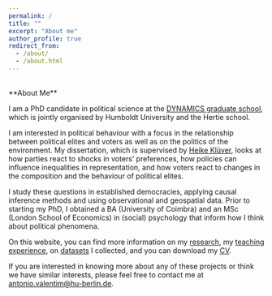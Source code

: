 ```yaml
---
permalink: /
title: ""
excerpt: "About me"
author_profile: true
redirect_from: 
  - /about/
  - /about.html
---
```

<br>
**About Me**  
  
I am a PhD candidate in political science at the [DYNAMICS graduate school](https://www.sowi.hu-berlin.de/en/dynamics/about), which is jointly organised by Humboldt University and the Hertie school.

I am interested in political behaviour with a focus in the relationship between political elites and voters as well as on the politics of the environment. My dissertation, which is supervised by [Heike Klüver](http://www.heike-kluever.com/), looks at how parties react to shocks in voters’ preferences, how policies can influence inequalities in representation, and how voters react to changes in the composition and the behaviour of political elites. 

I study these questions in established democracies, applying causal inference methods and using observational and geospatial data. Prior to starting my PhD, I obtained a BA (University of Coimbra) and an MSc (London School of Economics) in (social) psychology that inform how I think about political phenomena.


On this website, you can find more information on my [research](http://antoniovalentim.github.io/research/), my [teaching experience](http://antoniovalentim.github.io/teaching/), on [datasets](http://antoniovalentim.github.io/data/) I collected, and you can download my [CV](/files/AValentim_CV_website.pdf).

If you are interested in knowing more about any of these projects or think we have similar interests, please feel free to contact me at [antonio.valentim@hu-berlin.de](mailto:antonio.valentim@hu-berlin.de).

